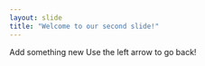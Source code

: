```yaml
---
layout: slide
title: "Welcome to our second slide!"
---
```

Add something new 
Use the left arrow to go back!
